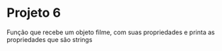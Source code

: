 # Projeto 6
Função que recebe um objeto filme, com suas propriedades e printa as propriedades que são strings